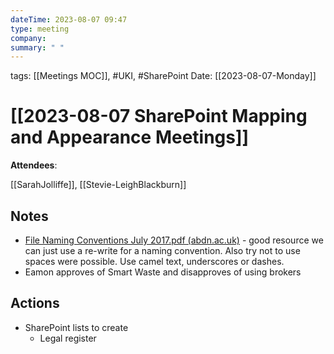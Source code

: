 ```yaml
---
dateTime: 2023-08-07 09:47
type: meeting
company: 
summary: " "
---
```

tags: [[Meetings MOC]], #UKI, #SharePoint 
Date: [[2023-08-07-Monday]]

# [[2023-08-07 SharePoint Mapping and Appearance Meetings]]

**Attendees**: 

[[SarahJolliffe]], [[Stevie-LeighBlackburn]]
## Notes

- [File Naming Conventions July 2017.pdf (abdn.ac.uk)](https://www.abdn.ac.uk/staffnet/documents/policy-zone-information-policies/File%20Naming%20Conventions%20July%202017.pdf "https://www.abdn.ac.uk/staffnet/documents/policy-zone-information-policies/File%20Naming%20Conventions%20July%202017.pdf") - good resource we can just use a re-write for a naming convention. Also try not to use spaces were possible. Use camel text, underscores or dashes.
- Eamon approves of Smart Waste and disapproves of using brokers
## Actions

- SharePoint lists to create
	- Legal register